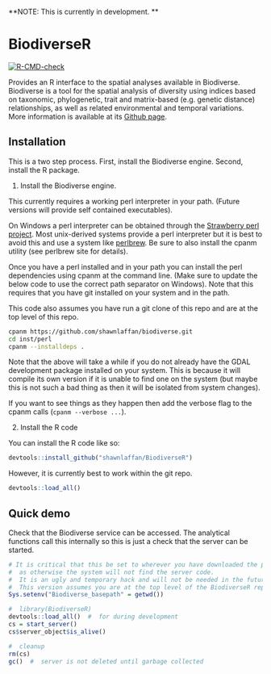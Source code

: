 
<!-- README.md is generated from README.Rmd. Please edit that file -->

**NOTE: This is currently in development. **

# BiodiverseR

<!-- badges: start -->

[![R-CMD-check](https://github.com/shawnlaffan/Biodiverse-R/actions/workflows/R-CMD-check.yaml/badge.svg)](https://github.com/shawnlaffan/Biodiverse-R/actions/workflows/R-CMD-check.yaml)
<!-- badges: end -->

Provides an R interface to the spatial analyses available in Biodiverse.
Biodiverse is a tool for the spatial analysis of diversity using indices
based on taxonomic, phylogenetic, trait and matrix-based (e.g. genetic
distance) relationships, as well as related environmental and temporal
variations. More information is available at its [Github
page](https://github.com/shawnlaffan/biodiverse).

## Installation

This is a two step process. First, install the Biodiverse engine.
Second, install the R package.

1.  Install the Biodiverse engine.

This currently requires a working perl interpreter in your path. (Future
versions will provide self contained executables).

On Windows a perl interpreter can be obtained through the [Strawberry
perl project](https://strawberryperl.com/releases.html). Most
unix-derived systems provide a perl interpreter but it is best to avoid
this and use a system like [perlbrew](https://perlbrew.pl/). Be sure to
also install the cpanm utility (see perlbrew site for details).

Once you have a perl installed and in your path you can install the perl
dependencies using cpanm at the command line. (Make sure to update the
below code to use the correct path separator on Windows). Note that this
requires that you have git installed on your system and in the path.

This code also assumes you have run a git clone of this repo and are at
the top level of this repo.

``` bash
cpanm https://github.com/shawnlaffan/biodiverse.git
cd inst/perl
cpanm --installdeps .
```

Note that the above will take a while if you do not already have the
GDAL development package installed on your system. This is because it
will compile its own version if it is unable to find one on the system
(but maybe this is not such a bad thing as then it will be isolated from
system changes).

If you want to see things as they happen then add the verbose flag to
the cpanm calls (`cpanm --verbose ...`).

2.  Install the R code

You can install the R code like so:

``` r
devtools::install_github("shawnlaffan/BiodiverseR")
```

However, it is currently best to work within the git repo.

``` r
devtools::load_all()
```

## Quick demo

Check that the Biodiverse service can be accessed. The analytical
functions call this internally so this is just a check that the server
can be started.

``` r
# It is critical that this be set to wherever you have downloaded the package 
#  as otherwise the system will not find the server code.  
#  It is an ugly and temporary hack and will not be needed in the future.
#  This version assumes you are at the top level of the BiodiverseR repository.  
Sys.setenv("Biodiverse_basepath" = getwd())

#  library(BiodiverseR)
devtools::load_all()  #  for during development 
cs = start_server()
cs$server_object$is_alive()

#  cleanup
rm(cs)
gc()  #  server is not deleted until garbage collected
```
